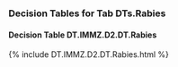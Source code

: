 ### Decision Tables for Tab  DTs.Rabies
#### Decision Table DT.IMMZ.D2.DT.Rabies
{% include DT.IMMZ.D2.DT.Rabies.html %}

